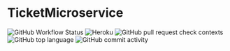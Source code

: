 # TicketMicroservice

![GitHub Workflow Status](https://img.shields.io/github/workflow/status/Stream-Desk/TicketMicroservice/.NET) ![Heroku](https://heroku-badge.herokuapp.com/?app=streamdeskticketmicroservice) ![GitHub pull request check contexts](https://img.shields.io/github/status/contexts/pulls/Stream-Desk/TicketMicroservice/1?style=flat-square) ![GitHub top language](https://img.shields.io/github/languages/top/Stream-Desk/TicketMicroservice?style=flat-square) ![GitHub commit activity](https://img.shields.io/github/commit-activity/w/Stream-Desk/TicketMicroservice?style=flat-square)



